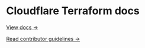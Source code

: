 # Cloudflare Terraform docs

[View docs →](https://secret.wiki/terraform)

[Read contributor guidelines →](https://secret.wiki/docs-engine/contributing/content-framework)
